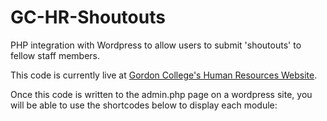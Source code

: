 # GC-HR-Shoutouts
PHP integration with Wordpress to allow users to submit 'shoutouts' to fellow staff members.

This code is currently live at <a href='https://humanresources.gordon.edu'>Gordon College's Human Resources Website</a>.

Once this code is written to the admin.php page on a wordpress site, you will be able to use the shortcodes below to display each module:
